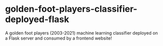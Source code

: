 # golden-foot-players-classifier-deployed-flask
A golden foot players (2003-2021) machine learning classifier deployed on a Flask server and consumed by a frontend website!
